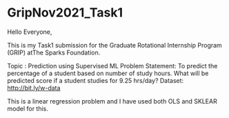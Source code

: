# GripNov2021_Task1

Hello Everyone,

This is my Task1 submission for the Graduate Rotational Internship Program (GRIP) atThe Sparks Foundation.

Topic : Prediction using Supervised ML
Problem Statement: To predict the percentage of a student based on number of study hours. What will be predicted score if a student studies for 9.25 hrs/day?
Dataset: http://bit.ly/w-data

This is a linear regression problem and I have used both OLS and SKLEAR model for this. 
